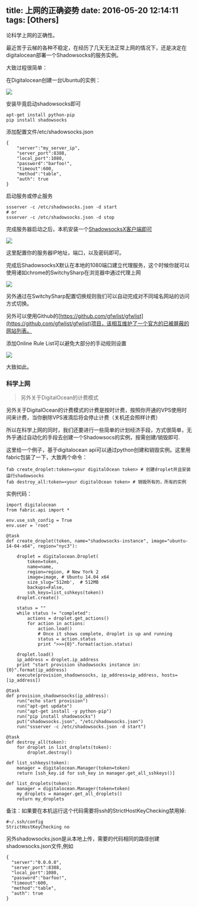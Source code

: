 title: 上网的正确姿势
date: 2016-05-20 12:14:11
tags: [Others]
---

论科学上网的正确性。

<!-- more -->

最近苦于云梯的各种不稳定，在经历了几天无法正常上网的情况下，还是决定在digitalocean部署一个Shadowsocks的服务实例。

大致过程很简单：

在Digitalocean创建一台Ubuntu的实例：

![](http://7pn5d3.com1.z0.glb.clouddn.com/digitalocean.png)

安装毕竟启动shadowsocks即可

```
apt-get install python-pip
pip install shadowsocks
```

添加配置文件/etc/shadowsocks.json

```
{
    "server":"my_server_ip",
    "server_port":8388,
    "local_port":1080,
    "password":"barfoo!",
    "timeout":600,
    "method":"table",
    "auth": true
}
```

启动服务或停止服务

```
ssserver -c /etc/shadowsocks.json -d start
# or
ssserver -c /etc/shadowsocks.json -d stop
```

完成服务器启动之后，本机安装一个[ShadowsocksX客户端即可](https://shadowsocks.org/en/download/clients.html)

![](http://7pn5d3.com1.z0.glb.clouddn.com/local_config.png)

这里配置你的服务器IP地址，端口，以及密码即可。

完成后ShadowsocksX默认在本地的1080端口建立代理服务，这个时候你就可以使用诸如chrome的SwitchySharp在浏览器中通过代理上网

![](http://7pn5d3.com1.z0.glb.clouddn.com/SwitchySharp_config.png)

另外通过在SwitchySharp配置切换规则我们可以自动完成对不同域名网站的访问方式切换。

另外可以使用Github的[https://github.com/gfwlist/gfwlist](https://github.com/gfwlist/gfwlist)项目，该相互维护了一个官方的已被屏蔽的网站列表。

添加Online Rule List可以避免大部分的手动规则设置

![](http://7pn5d3.com1.z0.glb.clouddn.com/SwitchySharp_config2.png)

大致如此。

### 科学上网

> 另外关于DigitalOcean的计费模式

另外关于DigitalOcean的计费模式的计费是按时计费，按照你开通的VPS使用时间来计费，当你删除VPS液滴后将会停止计费（关机还会照样计费）

所以在科学上网的同时，我们还要进行一些简单的计划经济手段，方式很简单，无外乎通过自动化的手段去创建一个Shadowsocs的实例，按需创建/销毁即可.

这里给一个例子，基于digitalocean api可以通过python创建和销毁实例。这里用fabric包装了一下，大致两个命令：

```
fab create_droplet:token=<your digitalOcean token> # 创建droplet并且安装运行shadowsocks
fab destroy_all:token=<your digitalOcean token> # 销毁所有的，所有的实例
```

实例代码：

```
import digitalocean
from fabric.api import *

env.use_ssh_config = True
env.user = 'root'

@task
def create_droplet(token, name="shadowsocks-instance", image="ubuntu-14-04-x64", region="nyc3"):

    droplet = digitalocean.Droplet(
        token=token,
        name=name,
        region=region, # New York 2
        image=image, # Ubuntu 14.04 x64
        size_slug='512mb',  # 512MB
        backups=False,
        ssh_keys=list_sshkeys(token))
    droplet.create()

    status = ""
    while status != "completed":
        actions = droplet.get_actions()
        for action in actions:
            action.load()
            # Once it shows complete, droplet is up and running
            status = action.status
            print ">>>{0}".format(action.status)

    droplet.load()
    ip_address = droplet.ip_address
    print "start provision shadowsocks instance in: {0}".format(ip_address)
    execute(provision_shadownsocks, ip_address=ip_address, hosts=[ip_address])

@task
def provision_shadownsocks(ip_address):
    run("echo start provision")
    run("apt-get update")
    run("apt-get install -y python-pip")
    run("pip install shadowsocks")
    put("shadowsocks.json", "/etc/shadowsocks.json")
    run("ssserver -c /etc/shadowsocks.json -d start")

@task
def destroy_all(token):
    for droplet in list_droplets(token):
        droplet.destroy()

def list_sshkeys(token):
    manager = digitalocean.Manager(token=token)
    return [ssh_key.id for ssh_key in manager.get_all_sshkeys()]

def list_droplets(token):
    manager = digitalocean.Manager(token=token)
    my_droplets = manager.get_all_droplets()
    return my_droplets

```

备注：如果要在本机运行这个代码需要将ssh的StrictHostKeyChecking禁用掉:


```
#~/.ssh/config
StrictHostKeyChecking no
```

另外shadowsocks.json是从本地上传，需要的代码相同的路径创建shadowsocks.json文件,例如

```
{
  "server":"0.0.0.0",
  "server_port":8388,
  "local_port":1080,
  "password":"barfoo!",
  "timeout":600,
  "method":"table",
  "auth": true
}
```
